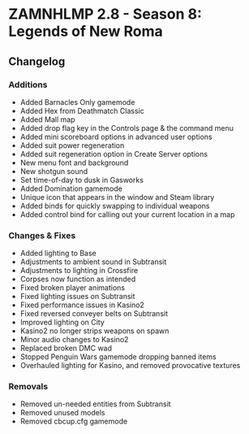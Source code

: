 # ZAMNHLMP 2.8 - Season 8: Legends of New Roma
## Changelog
### Additions
- Added Barnacles Only gamemode
- Added Hex from Deathmatch Classic
- Added Mall map
- Added drop flag key in the Controls page & the command menu
- Added mini scoreboard options in advanced user options
- Added suit power regeneration
- Added suit regeneration option in Create Server options
- New menu font and background
- New shotgun sound
- Set time-of-day to dusk in Gasworks
- Added Domination gamemode
- Unique icon that appears in the window and Steam library
- Added binds for quickly swapping to individual weapons
- Added control bind for calling out your current location in a map

### Changes & Fixes
- Added lighting to Base
- Adjustments to ambient sound in Subtransit
- Adjustments to lighting in Crossfire
- Corpses now function as intended
- Fixed broken player animations
- Fixed lighting issues on Subtransit
- Fixed performance issues in Kasino2
- Fixed reversed conveyer belts on Subtransit
- Improved lighting on City
- Kasino2 no longer strips weapons on spawn
- Minor audio changes to Kasino2
- Replaced broken DMC wad
- Stopped Penguin Wars gamemode dropping banned items
- Overhauled lighting for Kasino, and removed provocative textures

### Removals
- Removed un-needed entities from Subtransit
- Removed unused models
- Removed cbcup.cfg gamemode